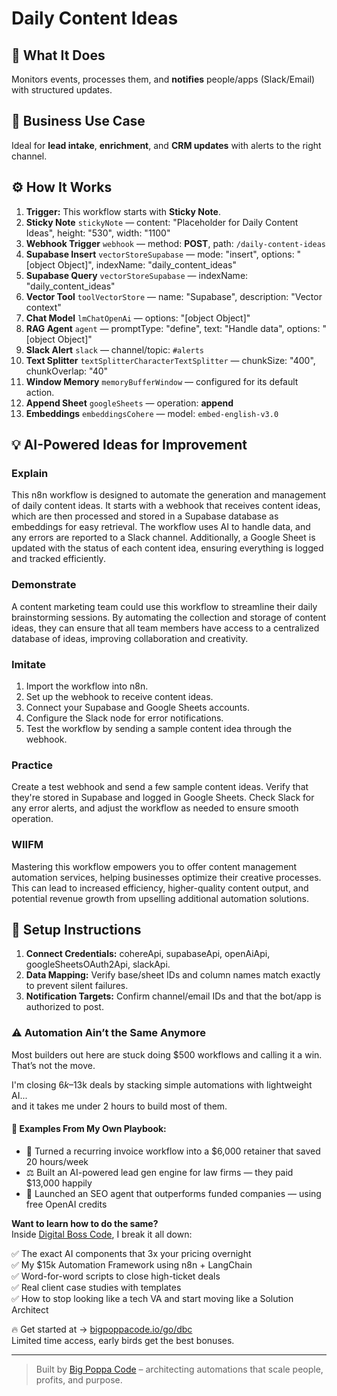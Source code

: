 # Daily Content Ideas
  ## 🚀 What It Does
  Monitors events, processes them, and **notifies** people/apps (Slack/Email) with structured updates.
  
  ## 💼 Business Use Case
  Ideal for **lead intake**, **enrichment**, and **CRM updates** with alerts to the right channel.
  
  ## ⚙️ How It Works
  1. **Trigger:** This workflow starts with **Sticky Note**.
  2. **Sticky Note** `stickyNote` — content: "Placeholder for Daily Content Ideas", height: "530", width: "1100"
3. **Webhook Trigger** `webhook` — method: **POST**, path: `/daily-content-ideas`
4. **Supabase Insert** `vectorStoreSupabase` — mode: "insert", options: "[object Object]", indexName: "daily_content_ideas"
5. **Supabase Query** `vectorStoreSupabase` — indexName: "daily_content_ideas"
6. **Vector Tool** `toolVectorStore` — name: "Supabase", description: "Vector context"
7. **Chat Model** `lmChatOpenAi` — options: "[object Object]"
8. **RAG Agent** `agent` — promptType: "define", text: "Handle data", options: "[object Object]"
9. **Slack Alert** `slack` — channel/topic: `#alerts`
10. **Text Splitter** `textSplitterCharacterTextSplitter` — chunkSize: "400", chunkOverlap: "40"
11. **Window Memory** `memoryBufferWindow` — configured for its default action.
12. **Append Sheet** `googleSheets` — operation: **append**
13. **Embeddings** `embeddingsCohere` — model: `embed-english-v3.0`
  
  ## 💡 AI-Powered Ideas for Improvement
  ### Explain
This n8n workflow is designed to automate the generation and management of daily content ideas. It starts with a webhook that receives content ideas, which are then processed and stored in a Supabase database as embeddings for easy retrieval. The workflow uses AI to handle data, and any errors are reported to a Slack channel. Additionally, a Google Sheet is updated with the status of each content idea, ensuring everything is logged and tracked efficiently.

### Demonstrate
A content marketing team could use this workflow to streamline their daily brainstorming sessions. By automating the collection and storage of content ideas, they can ensure that all team members have access to a centralized database of ideas, improving collaboration and creativity.

### Imitate
1. Import the workflow into n8n.
2. Set up the webhook to receive content ideas.
3. Connect your Supabase and Google Sheets accounts.
4. Configure the Slack node for error notifications.
5. Test the workflow by sending a sample content idea through the webhook.

### Practice
Create a test webhook and send a few sample content ideas. Verify that they're stored in Supabase and logged in Google Sheets. Check Slack for any error alerts, and adjust the workflow as needed to ensure smooth operation.

### WIIFM
Mastering this workflow empowers you to offer content management automation services, helping businesses optimize their creative processes. This can lead to increased efficiency, higher-quality content output, and potential revenue growth from upselling additional automation solutions.
  
  ## 🔧 Setup Instructions
  1. **Connect Credentials:** cohereApi, supabaseApi, openAiApi, googleSheetsOAuth2Api, slackApi.
2. **Data Mapping:** Verify base/sheet IDs and column names match exactly to prevent silent failures.
3. **Notification Targets:** Confirm channel/email IDs and that the bot/app is authorized to post.
  
### ⚠️ Automation Ain’t the Same Anymore

Most builders out here are stuck doing $500 workflows and calling it a win.  
That’s not the move.  

I'm closing $6k–$13k deals by stacking simple automations with lightweight AI...  
and it takes me under 2 hours to build most of them.

#### 🧠 Examples From My Own Playbook:
- 🔁 Turned a recurring invoice workflow into a $6,000 retainer that saved 20 hours/week  
- ⚖️ Built an AI-powered lead gen engine for law firms — they paid $13,000 happily  
- 🚀 Launched an SEO agent that outperforms funded companies — using free OpenAI credits  

**Want to learn how to do the same?**  
Inside [Digital Boss Code](https://bigpoppacode.io/go/dbc), I break it all down:

✅ The exact AI components that 3x your pricing overnight  
✅ My $15k Automation Framework using n8n + LangChain  
✅ Word-for-word scripts to close high-ticket deals  
✅ Real client case studies with templates  
✅ How to stop looking like a tech VA and start moving like a Solution Architect  

🔥 Get started at → [bigpoppacode.io/go/dbc](https://bigpoppacode.io/go/dbc)  
Limited time access, early birds get the best bonuses.

---
> Built by [Big Poppa Code](https://bigpoppacode.io) – architecting automations that scale people, profits, and purpose.
  